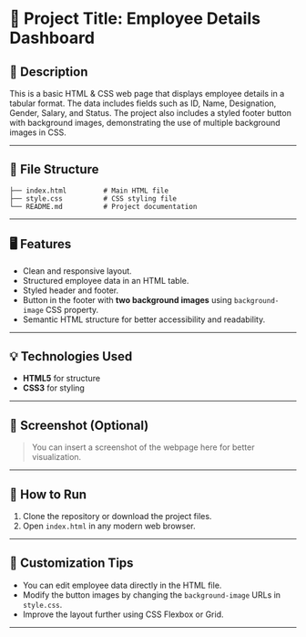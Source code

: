 # 📘 Project Title: Employee Details Dashboard

## 📝 Description

This is a basic HTML & CSS web page that displays employee details in a tabular format. The data includes fields such as ID, Name, Designation, Gender, Salary, and Status. The project also includes a styled footer button with background images, demonstrating the use of multiple background images in CSS.

---

## 📂 File Structure

```
├── index.html         # Main HTML file
├── style.css          # CSS styling file
└── README.md          # Project documentation
```

---

## 🖥️ Features

- Clean and responsive layout.
- Structured employee data in an HTML table.
- Styled header and footer.
- Button in the footer with **two background images** using `background-image` CSS property.
- Semantic HTML structure for better accessibility and readability.

---

## 💡 Technologies Used

- **HTML5** for structure  
- **CSS3** for styling

---

## 📸 Screenshot (Optional)

> You can insert a screenshot of the webpage here for better visualization.

---

## 🚀 How to Run

1. Clone the repository or download the project files.
2. Open `index.html` in any modern web browser.

---

## 🔧 Customization Tips

- You can edit employee data directly in the HTML file.
- Modify the button images by changing the `background-image` URLs in `style.css`.
- Improve the layout further using CSS Flexbox or Grid.

---


